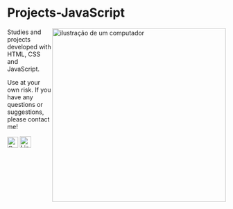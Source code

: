 # Projects-JavaScript

<img src="https://raw.githubusercontent.com/MicaelliMedeiros/micaellimedeiros/master/image/computer-illustration.png" alt="ilustração de um computador" min-width="400px" max-width="400px" width="400px" align="right">

<p align="left"> 
Studies and projects developed with HTML, CSS and JavaScript.
</p>

<p align="left"> 
Use at your own risk. If you have any questions or suggestions, please contact me!
</p>

<p align="left">
  <a href="mailto:ciossani73@gmail.com" title="Gmail">
  <img style="height:25px" src="https://img.shields.io/badge/-Gmail-FF0000?style=flat-square&labelColor=FF0000&logo=gmail&logoColor=white&link=LINK-DO-SEU-GMAIL" alt="Gmail"/></a>
  
  <a href="https://www.linkedin.com/in/leonardo-ciossani/" title="LinkedIn">
  <img style="height:26px" src="https://img.shields.io/badge/-Linkedin-0e76a8?style=flat-square&logo=Linkedin&logoColor=white&link=LINK-DO-SEU-LINKEDIN" alt="LinkedIn"/></a>
</p>
